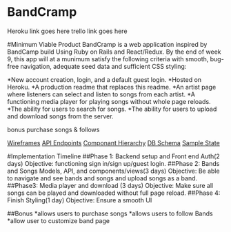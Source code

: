 # BandCramp
Heroku link goes here
trello link goes here

#Minimum Viable Product
BandCramp is a web application inspired by BandCamp build Using Ruby on Rails and React/Redux. By the end of week 9, this app will at a munimum satisfy the following criteria with smooth, bug-free navigation, adequate seed data and sufficient CSS styling:

*New account creation, login, and a default guest login.
*Hosted on Heroku.
*A production readme that replaces this readme.
*An artist page where listeners can select and listen to songs from each artist.
*A functioning media player for playing songs without whole page reloads.
*The ability for users to search for songs.
*The ability for users to upload and download songs from the server.


bonus purchase songs & follows

[Wireframes](./docs/wire_frames)
[API Endpoints](./docs/api_endpoints.txt)
[Componant Hierarchy](./docs/Componant_Hierarchy.txt)
[DB Schema](./docs/shema.txt)
[Sample State](./docs/sampleState.js)

#Implementation Timeline
##Phase 1: Backend setup and Front end Auth(2 days)
Objective: functioning sign in/sign up/guest login.
##Phase 2: Bands and Songs Models, API, and components/views(3 days)
Objective: Be able to navigate and see bands and songs and upload songs as a band.
##Phase3: Media player and download (3 days)
Objective: Make sure all songs can be played and downloaded without full page reload.
##Phase 4: Finish Styling(1 day)
Objective: Ensure a smooth UI

##Bonus
*allows users to purchase songs
*allows users to follow Bands
*allow user to customize band page
